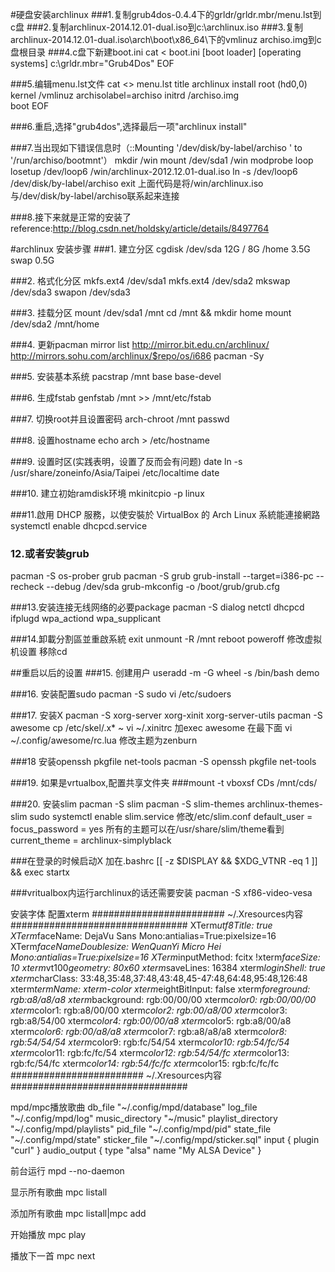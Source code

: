 #硬盘安装archlinux
###1.复制grub4dos-0.4.4下的grldr/grldr.mbr/menu.lst到c盘
###2.复制archlinux-2014.12.01-dual.iso到c:\archlinux.iso
###3.复制archlinux-2014.12.01-dual.iso\arch\boot\x86_64\下的vmlinuz archiso.img到c盘根目录
###4.c盘下新建boot.ini
cat <<EOF> boot.ini
[boot loader]
[operating systems]
c:\grldr.mbr="Grub4Dos"
EOF

###5.编辑menu.lst文件
cat <<EOF >> menu.lst
    title archlinux  install
    root  (hd0,0)
    kernel  /vmlinuz  archisolabel=archiso
    initrd  /archiso.img    
    boot
EOF

###6.重启,选择"grub4dos",选择最后一项"archlinux install"

###7.当出现如下错误信息时（::Mounting  '/dev/disk/by-label/archiso '  to  '/run/archiso/bootmnt'）
mkdir  /win
mount  /dev/sda1  /win
modprobe  loop
losetup  /dev/loop6  /win/archlinux-2012.12.01-dual.iso
ln  -s  /dev/loop6  /dev/disk/by-label/archiso
exit
上面代码是将/win/archlinux.iso与/dev/disk/by-label/archiso联系起来连接

###8.接下来就是正常的安装了
reference:http://blog.csdn.net/holdsky/article/details/8497764

#archlinux 安装步骤
###1. 建立分区
cgdisk /dev/sda
12G
/ 8G
/home 3.5G
swap 0.5G

###2. 格式化分区
mkfs.ext4 /dev/sda1
mkfs.ext4 /dev/sda2
mkswap /dev/sda3
swapon /dev/sda3

###3. 挂载分区
mount /dev/sda1 /mnt
cd /mnt && mkdir home
mount /dev/sda2 /mnt/home

###4. 更新pacman mirror list
http://mirror.bit.edu.cn/archlinux/
http://mirrors.sohu.com/archlinux/$repo/os/i686
pacman -Sy

###5. 安装基本系统
pacstrap /mnt base base-devel

###6. 生成fstab
genfstab /mnt >> /mnt/etc/fstab

###7. 切换root并且设置密码
arch-chroot /mnt
passwd

###8. 设置hostname
echo arch > /etc/hostname

###9. 设置时区(实践表明，设置了反而会有问题)
date
ln -s /usr/share/zoneinfo/Asia/Taipei /etc/localtime
date

###10. 建立初始ramdisk环境
mkinitcpio -p linux

###11.啟用 DHCP 服務，以使安裝於 VirtualBox 的 Arch Linux 系統能連接網路 
systemctl enable dhcpcd.service

### 12.或者安装grub
pacman -S os-prober grub
pacman -S grub
grub-install --target=i386-pc --recheck --debug /dev/sda
grub-mkconfig -o /boot/grub/grub.cfg

###13.安装连接无线网络的必要package
pacman -S dialog netctl dhcpcd ifplugd wpa_actiond wpa_supplicant

###14.卸載分割區並重啟系統 
exit
unmount -R /mnt
reboot
poweroff
修改虚拟机设置 移除cd



##重启以后的设置
###15. 创建用户
useradd -m -G wheel -s /bin/bash demo

###16. 安装配置sudo
pacman -S sudo
vi /etc/sudoers

###17. 安装X
pacman -S xorg-server xorg-xinit xorg-server-utils
pacman -S awesome
cp /etc/skel/.x* ~
vi ~/.xinitrc
加exec awesome 在最下面
vi ~/.config/awesome/rc.lua
修改主题为zenburn

###18 安装openssh pkgfile net-tools
pacman -S openssh pkgfile net-tools

###19. 如果是vrtualbox,配置共享文件夹
###mount -t vboxsf CDs /mnt/cds/

###20. 安装slim
pacman -S slim
pacman -S slim-themes archlinux-themes-slim
sudo systemctl enable slim.service
修改/etc/slim.conf
default_user = <username>
focus_password = yes
所有的主题可以在/usr/share/slim/theme看到
current_theme = archlinux-simplyblack

###在登录的时候启动X
加在.bashrc [[ -z $DISPLAY && $XDG_VTNR -eq 1 ]] && exec startx

###vritualbox内运行archlinux的话还需要安装
pacman -S xf86-video-vesa

安装字体 配置xterm
######################## ~/.Xresources内容################################
XTerm*utf8Title: true
XTerm*faceName: DejaVu Sans Mono:antialias=True:pixelsize=16
XTerm*faceNameDoublesize: WenQuanYi Micro Hei Mono:antialias=True:pixelsize=16
XTerm*inputMethod: fcitx
!xterm*faceSize: 10
xterm*vt100*geometry: 80x60
xterm*saveLines: 16384
xterm*loginShell: true
xterm*charClass: 33:48,35:48,37:48,43:48,45-47:48,64:48,95:48,126:48
xterm*termName: xterm-color
xterm*eightBitInput: false
xterm*foreground: rgb:a8/a8/a8
xterm*background: rgb:00/00/00
xterm*color0: rgb:00/00/00
xterm*color1: rgb:a8/00/00
xterm*color2: rgb:00/a8/00
xterm*color3: rgb:a8/54/00
xterm*color4: rgb:00/00/a8
xterm*color5: rgb:a8/00/a8
xterm*color6: rgb:00/a8/a8
xterm*color7: rgb:a8/a8/a8
xterm*color8: rgb:54/54/54
xterm*color9: rgb:fc/54/54
xterm*color10: rgb:54/fc/54
xterm*color11: rgb:fc/fc/54
xterm*color12: rgb:54/54/fc
xterm*color13: rgb:fc/54/fc
xterm*color14: rgb:54/fc/fc
xterm*color15: rgb:fc/fc/fc
######################## ~/.Xresources内容################################

mpd/mpc播放歌曲
db_file            "~/.config/mpd/database"
log_file           "~/.config/mpd/log"
music_directory    "~/music"
playlist_directory "~/.config/mpd/playlists"
pid_file           "~/.config/mpd/pid"
state_file         "~/.config/mpd/state"
sticker_file       "~/.config/mpd/sticker.sql"
input {
        plugin "curl"
}
audio_output {
        type            "alsa"
        name            "My ALSA Device"
}

前台运行
mpd --no-daemon 

显示所有歌曲
mpc listall 

添加所有歌曲
mpc listall|mpc add

开始播放
mpc play

播放下一首
mpc next
